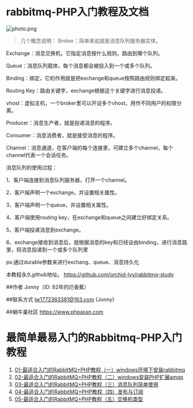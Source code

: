 rabbitmq-PHP入门教程及文档
===================

![photo.png](https://image.phpassn.com/upload/Assn02/42/a8/2018-10-16_609e521312c6a793d2a50924d363d9cf)

>几个概念说明：
Broker：简单来说就是消息队列服务器实体。

Exchange：消息交换机，它指定消息按什么规则，路由到哪个队列。

Queue：消息队列载体，每个消息都会被投入到一个或多个队列。

Binding：绑定，它的作用就是把exchange和queue按照路由规则绑定起来。

Routing Key：路由关键字，exchange根据这个关键字进行消息投递。

vhost：虚拟主机，一个broker里可以开设多个vhost，用作不同用户的权限分离。

Producer：消息生产者，就是投递消息的程序。

Consumer：消息消费者，就是接受消息的程序。

Channel：消息通道，在客户端的每个连接里，可建立多个channel，每个channel代表一个会话任务。

消息队列的使用过程：

1、客户端连接到消息队列服务器，打开一个channel。

2、客户端声明一个exchange，并设置相关属性。

3、客户端声明一个queue，并设置相关属性。

4、客户端使用routing key，在exchange和queue之间建立好绑定关系。

5、客户端投递消息到exchange。

6、exchange接收到消息后，就根据消息的key和已经设由binding，进行消息路里，将消息投递到一个或多个队列里

ps:通过durable参数来进行exchang、queue、消息持久化

本教程永久github地址。
https://github.com/orchid-lyy/rabbitmq-study

##作者
Jonny（ID: 82年的烂香蕉） 

##联系方式
lw1772363381@163.com (Jonny)

##蜗牛巢社区
https://www.phpassn.com

最简单最易入门的Rabbitmq-PHP入门教程
===================
1. [01-最适合入门的RabbitMQ+PHP教程（一）windows环境下安装rabbitmq](https://www.phpassn.com/article/97.html) 
2. [02-最适合入门的RabbitMQ+PHP教程（二）windows安装PHP扩展amqp](https://www.phpassn.com/article/98.html) 
3. [03-最适合入门的RabbitMQ+PHP教程（三）消息队列简单使用](https://www.phpassn.com/article/99.html) 
4. [04-最适合入门的RabbitMQ+PHP教程（四）发布与订阅](https://www.phpassn.com/article/101.html) 
5. [05-最适合入门的RabbitMQ+PHP教程（五）交换机类型](https://www.phpassn.com/article/102.html) 

